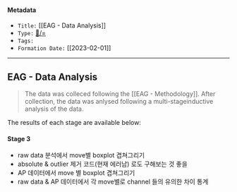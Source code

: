 #### Metadata 
  -   `Title:` [[EAG - Data Analysis]]
  -   `Type:` [🌲️/=](https://publish.obsidian.md/bryan-jenks/%F0%9F%8C%B2%EF%B8%8F/%3D)
  -   `Tags:`
  -   `Formation Date:` [[2023-02-01]]
---

## EAG - Data Analysis
>The data was colleced following the [[EAG - Methodology]].  After collection, the data was anlysed following a multi-stageinductive analysis of the data.

The results of each stage are available below:

#### Stage 3
  - raw data 분석에서 move별 boxplot 겹쳐그리기
  - absolute & outlier 제거 코드(현재 에러남) 로도 구해보는 것 좋을
  - AP 데이터에서 move 별 boxplot 겹쳐그리기
  - raw data & AP 데이터에서 각 move별로 channel 들의 유의한 차이 통계
